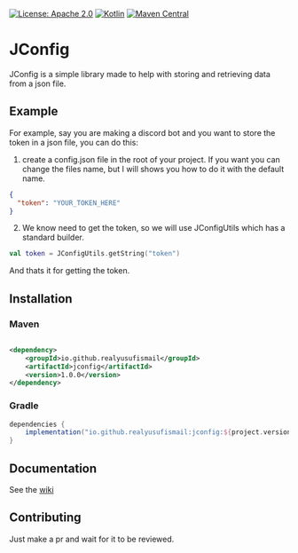 [![License: Apache 2.0](https://img.shields.io/badge/License-Apache%202.0-blue.svg)](https://opensource.org/licenses/Apache-2.0)
[![Kotlin](https://img.shields.io/badge/kotlin-1.7.10-blue.svg?logo=kotlin)](http://kotlinlang.org)
[![Maven Central](https://maven-badges.herokuapp.com/maven-central/io.github.realyusufismail/jconfig/badge.svg)](https://maven-badges.herokuapp.com/maven-central/io.github.realyusufismail/jconfig)

# JConfig

JConfig is a simple library made to help with storing and retrieving data from a json file.

## Example

For example, say you are making a discord bot and you want to store the token in a json file, you can do this:

1. create a config.json file in the root of your project. If you want you can change the files name, but I will shows
   you how to do it with the default name.

```json
{
  "token": "YOUR_TOKEN_HERE"
}
```

2. We know need to get the token, so we will use JConfigUtils which has a standard builder.

```kotlin
val token = JConfigUtils.getString("token")
```

And thats it for getting the token.

## Installation

### Maven

```xml

<dependency>
    <groupId>io.github.realyusufismail</groupId>
    <artifactId>jconfig</artifactId>
    <version>1.0.0</version>
</dependency>
```

### Gradle

```groovy
dependencies {
    implementation("io.github.realyusufismail:jconfig:${project.version}")
}
```

## Documentation

See the [wiki](https://realyusufismail.github.io/JConfig/index.html)

## Contributing

Just make a pr and wait for it to be reviewed.
